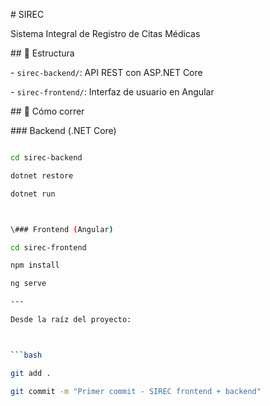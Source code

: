 \# SIREC



Sistema Integral de Registro de Citas Médicas



\## 🔧 Estructura



\- `sirec-backend/`: API REST con ASP.NET Core

\- `sirec-frontend/`: Interfaz de usuario en Angular



\## 🚀 Cómo correr



\### Backend (.NET Core)



```bash

cd sirec-backend

dotnet restore

dotnet run



\### Frontend (Angular)

cd sirec-frontend

npm install

ng serve

---

Desde la raíz del proyecto:



```bash

git add .

git commit -m "Primer commit - SIREC frontend + backend"

